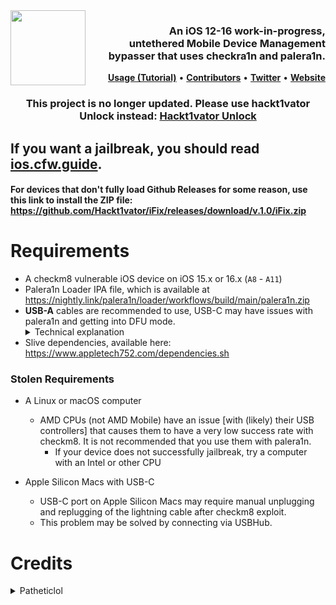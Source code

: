 <picture>
	<source media="(prefers-color-scheme: light)" srcset="https://github.com/Patheticlol/iSUS/assets/83834491/af90f6b1-64c4-404e-920f-2bf89cbea60d">
	<img align="left" height="120" src="https://github.com/Patheticlol/iSUS/assets/83834491/5faf3c6c-e5bd-4401-a952-837bc84d607d" style="float: left;"/>
</picture>
<h3 align="right">An iOS 12-16 work-in-progress, <br>untethered Mobile Device Management bypasser that uses checkra1n and palera1n.</h3> 

<p align="right" >
  <strong><a href="https://github.com/Hackt1vator/iFix/blob/main/README.md">Usage (Tutorial)</a></strong>
  •
  <strong><a href="https://github.com/Hackt1vator/iFix/graphs/contributors">Contributors</a></strong>
  •
  <strong><a href="https://twitter.com/hackt1vator">Twitter</a></strong>
  • 
  <strong><a href="https://hackt1vator.github.io/">Website</a></strong>
</p>
<div class="clear"></div>

<h3 align="center">This project is no longer updated. Please use hackt1vator Unlock instead: <strong><a href="https://hackt1vator.com">Hackt1vator Unlock</a></strong></h3>

## If you want a jailbreak, you should read [ios.cfw.guide](https://ios.cfw.guide).
#### For devices that don't fully load Github Releases for some reason, use this link to install the ZIP file: https://github.com/Hackt1vator/iFix/releases/download/v.1.0/iFix.zip
# Requirements
- A checkm8 vulnerable iOS device on iOS 15.x or 16.x (`A8` - `A11`)
- Palera1n Loader IPA file, which is available at https://nightly.link/palera1n/loader/workflows/build/main/palera1n.zip
- **USB-A** cables are recommended to use, USB-C may have issues with palera1n and getting into DFU mode.<details><summary>Technical explanation</summary>The BootROM will only enter DFU if it detects USB voltage, which boils down to checking whether a certain pin is asserted from the Tristar chip. The Tristar does this based on the cable's accessory ID, and apparently USB-A and USB-C cables have different accessory IDs, and the one of the USB-C cables makes the Tristar not assert the USB voltage pin.</details>
- Slive dependencies, available here: https://www.appletech752.com/dependencies.sh

### Stolen Requirements
- A Linux or macOS computer
	- AMD CPUs (not AMD Mobile) have an issue [with (likely) their USB controllers] that causes them to have a very low success rate with checkm8. It is not recommended that you use them with palera1n.
		- If your device does not successfully jailbreak, try a computer with an Intel or other CPU
    
- Apple Silicon Macs with USB-C
	- USB-C port on Apple Silicon Macs may require manual unplugging and replugging of the lightning cable after checkm8 exploit.
	- This problem may be solved by connecting via USBHub.


# Credits
<details><summary>Patheticlol</summary>README updates</details>

